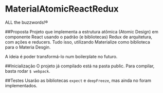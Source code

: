 # MaterialAtomicReactRedux

ALL the buzzwords!®

##Proposta
Projeto que implementa a estrutura atômica (Atomic Design) em componente React usando o padrão (e bibliotecas) Redux de arquitetura, com ações e reducers.
Tudo isso, utilizando Materialize como biblioteca para o Materia Desgin.

A ideia é poder transformá-lo num boilerplate no futuro.

##Inicialização
O projeto já compilado está na pasta public. Para compilar, basta rodar ```$ webpack```.

##Testes
Usarão as bibliotecas ```expect``` e ```deepFreeze```, mas ainda no foram implementados. 
